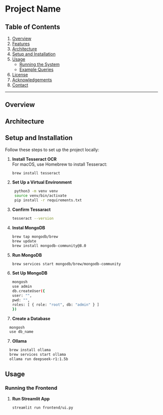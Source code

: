 # Project Name

## Table of Contents

1. [Overview](#overview)
2. [Features](#features)
3. [Architecture](#architecture)
4. [Setup and Installation](#setup-and-installation)
5. [Usage](#usage)
   - [Running the System](#running-the-system)
   - [Example Queries](#example-queries)
6. [License](#license)
7. [Acknowledgements](#acknowledgements)
8. [Contact](#contact)

---

## Overview

## Architecture

## Setup and Installation

Follow these steps to set up the project locally:

1. **Install Tesseract OCR**  
   For macOS, use Homebrew to install Tesseract:

   ```bash
   brew install tesseract
   ```

2. **Set Up a Virtual Environment**
   ```bash
    python3 -m venv venv
    source venv/bin/activate
    pip install -r requirements.txt
   ```
3. **Confirm Tessaract**

   ```bash
   tesseract --version
   ```

4. **Instal MongoDB**

   ```bash
   brew tap mongodb/brew
   brew update
   brew install mongodb-community@8.0
   ```

5. **Run MongoDB**

   ```bash
   brew services start mongodb/brew/mongodb-community
   ```

6. **Set Up MongoDB**

   ```bash
   mongosh
   use admin
   db.createUser({
   user: "",
   pwd: "",
   roles: [ { role: "root", db: "admin" } ]
   })
   ```

7. **Create a Database**

```bash
  mongosh
  use db_name
```

7. **Ollama**

```bash
  brew install ollama
  brew services start ollama
  ollama run deepseek-r1:1.5b
```

## Usage

### Running the Frontend

1. **Run Streamlit App**
   ```bash
   streamlit run frontend/ui.py
   ```
